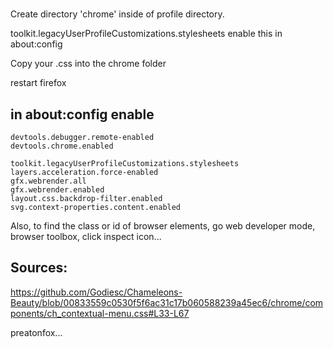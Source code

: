 # 

Create directory 'chrome' inside of profile directory.

toolkit.legacyUserProfileCustomizations.stylesheets enable this in about:config

Copy your .css into the chrome folder

restart firefox


## in about:config enable

    devtools.debugger.remote-enabled
    devtools.chrome.enabled

    toolkit.legacyUserProfileCustomizations.stylesheets
    layers.acceleration.force-enabled
    gfx.webrender.all
    gfx.webrender.enabled
    layout.css.backdrop-filter.enabled
    svg.context-properties.content.enabled


Also, to find the class or id of browser elements, go web developer mode, browser toolbox, click inspect icon...

## Sources:

https://github.com/Godiesc/Chameleons-Beauty/blob/00833559c0530f5f6ac31c17b060588239a45ec6/chrome/components/ch_contextual-menu.css#L33-L67

preatonfox...
